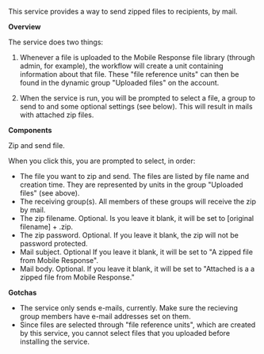 This service provides a way to send zipped files to recipients, by mail.

**Overview**

The service does two things:

1) Whenever a file is uploaded to the Mobile Response file library (through admin, for example), the workflow will create a unit containing information about that file. These "file reference units" can then be found in the dynamic group "Uploaded files" on the account.

2) When the service is run, you will be prompted to select a file, a group to send to and some optional settings (see below). This will result in mails with attached zip files.

**Components**

Zip and send file.

When you click this, you are prompted to select, in order:

* The file you want to zip and send. The files are listed by file name and creation time. They are represented by units in the group "Uploaded files" (see above).
* The receiving group(s). All members of these groups will receive the zip by mail.
* The zip filename. Optional. Is you leave it blank, it will be set to [original filename] + .zip.
* The zip password. Optional. If you leave it blank, the zip will not be password protected.
* Mail subject. Optional If you leave it blank, it will be set to "A zipped file from Mobile Response".
* Mail body. Optional. If you leave it blank, it will be set to "Attached is a a zipped file from Mobile Response."

**Gotchas**

* The service only sends e-mails, currently. Make sure the recieving group members have e-mail addresses set on them.
* Since files are selected through "file reference units", which are created by this service, you cannot select files that you uploaded before installing the service.
